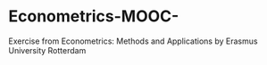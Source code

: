 # Econometrics-MOOC-
Exercise from Econometrics: Methods and Applications by Erasmus University Rotterdam

